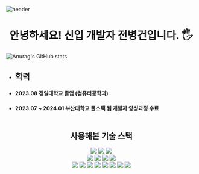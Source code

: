 ![header](https://capsule-render.vercel.app/api?type=waving&color=0:ec5c08,100:f73e26&FontColor=41544c&text=Welcome+to+My+GitHub!!&&animation=twinkling&fontSize=40&fontAlignY=50&fontAlign=50&height=180)


<!-- 헤더 스타일 -->

<h1 align="center"; color="#ffd33d">안녕하세요! 신입 개발자 전병건입니다. 🖐</h1>


![Anurag's GitHub stats](https://github-readme-stats.vercel.app/api?username=wnahswl&show_icons=true&theme=radical)

<div>
  <ul>
  <li><h2>학력</h2></li>
    <li><h4>2023.08 경일대학교 졸업 (컴퓨터공학과)</h4></li>
    <li><h4>2023.07 ~ 2024.01 부산대학교 풀스택 웹 개발자 양성과정 수료</h4></li>
  </ul>
</div>

<div style="display: flex; flex-direction: column; align-items: center;">
  <h2>사용해본 기술 스택</h2>
<div align="center">
    <img src="https://img.shields.io/badge/Java-007396?style=for-the-badge&logo=Java&logoColor=white"> 
    <img src="https://img.shields.io/badge/Node.js-339933?style=for-the-badge&logo=node.js&logoColor=white">
    <img src="https://img.shields.io/badge/Python-3776AB?style=for-the-badge&logo=python&logoColor=white">  </br>
    <img src="https://img.shields.io/badge/mysql-4479A1?style=for-the-badge&logo=mysql&logoColor=white">
    <img src="https://img.shields.io/badge/Spring-6DB33F?style=flat-square&logo=spring&logoColor=white">
    <img src="https://img.shields.io/badge/Spring Boot-6DB33F?style=flat-square&logo=spring-boot&logoColor=white">
    <img src="https://img.shields.io/badge/Flask-000000?style=flat-square&logo=flask&logoColor=white"> </br>
    <img src="https://img.shields.io/badge/Git-F05032?style=flat-square&logo=git&logoColor=white">
    <img src="https://img.shields.io/badge/GitHub-181717?style=flat-square&logo=github&logoColor=white">
    <img src="https://img.shields.io/badge/Figma-F24E1E?style=flat-square&logo=figma&logoColor=white">
    <img src="https://img.shields.io/badge/html5-E34F26?style=flat-square&logo=html5&logoColor=white"> 
    <img src="https://img.shields.io/badge/css-1572B6?style=flat-square&logo=css3&logoColor=white"> 
    <img src="https://img.shields.io/badge/javascript-F7DF1E?style=flat-square&logo=javascript&logoColor=black">
    <img src="https://img.shields.io/badge/React-61DAFB?style=flat-square&logo=react&logoColor=black">
    <img src="https://img.shields.io/badge/JQuery-0769AD?style=flat-square&logo=jquery&logoColor=white">
  
  </div>
</div>


